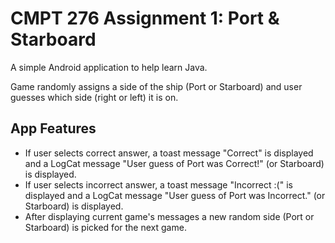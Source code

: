 # CMPT 276 Assignment 1: Port & Starboard

A simple Android application to help learn Java.

Game randomly assigns a side of the ship (Port or Starboard) and user guesses which side (right or left) it is on.

## App Features

- If user selects correct answer, a toast message "Correct" is displayed and a LogCat message "User guess of Port was Correct!" (or Starboard) is displayed.
- If user selects incorrect answer, a toast message "Incorrect :(" is displayed and a LogCat message "User guess of Port was Incorrect." (or Starboard) is displayed.
- After displaying current game's messages a new random side (Port or Starboard) is picked for the next game.
